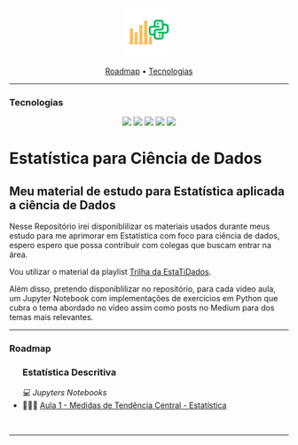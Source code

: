 <p align="center">
  <img height="90px" src="./materiais_uteis/logo_estatistica_data_science.png">
</p>

<p align="center">
    <a href="#roadmap">Roadmap</a>
  • <a href="#techs">Tecnologias</a> 
</p>


---


<h3  id="techs">Tecnologias</h3>

<p align=center> <img src="https://img.shields.io/badge/python-3670A0?style=for-the-badge&logo=python&logoColor=ffdd54"> <img src="https://img.shields.io/badge/pandas-%23150458.svg?style=for-the-badge&logo=pandas&logoColor=white""> <img src="https://img.shields.io/badge/numpy-%23013243.svg?style=for-the-badge&logo=numpy&logoColor=white"> <img src="https://img.shields.io/badge/Matplotlib-%23ffffff.svg?style=for-the-badge&logo=Matplotlib&logoColor=black"> <img src="https://img.shields.io/badge/jupyter-%23FA0F00.svg?style=for-the-badge&logo=jupyter&logoColor=white">
  </ul>
  <br>
</p>

# Estatística para Ciência de Dados

## Meu material de estudo para Estatística aplicada a ciência de Dados

Nesse Repositório irei disponiblilizar os materiais usados durante meus estudo para me aprimorar em Estatística com foco para ciência de dados, espero espero que possa contribuir com colegas que buscam entrar na área.

Vou utilizar o material da playlist [Trilha da EstaTiDados](https://www.youtube.com/playlist?list=PLjdDBZW3EmXe6hO2Rt5Q9I5wzRZ7j7K8P).

Além disso, pretendo disponiblilizar no repositório, para cada video aula, um Jupyter Notebook com implementações de exercícios em Python que cubra o tema abordado no vídeo assim como posts no Medium para dos temas mais relevantes.





---

<h3>Roadmap</h3>


<p id="roadmap"> 
  <ul>
    <h3>Estatística Descritiva</h3>
    <p> </p>
    <em>💻 Jupyters Notebooks</em>
    <br>
    <li>👨🏾‍💻 <a href="./jup_notebooks/aula1_medidas_de_tendencia_central_estatistica.ipynb">Aula 1 - Medidas de Tendência Central - Estatística</a></li>
  </ul>
  <br>
</p>

---

